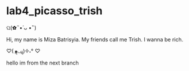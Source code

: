 # lab4_picasso_trish

ଘ(✿˵•́ ᴗ •̀˵)

Hi, my name is Miza Batrisyia. My friends call me Trish. I wanna be rich. 

♡( •ॢ◡-ॢ)✧˖° ♡

hello im from the next branch
